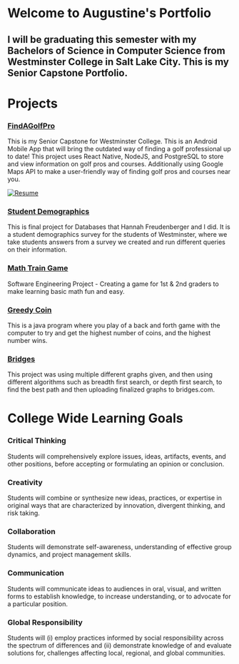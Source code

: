 # Welcome to Augustine's Portfolio
## I will be graduating this semester with my Bachelors of Science in Computer Science from Westminster College in Salt Lake City. This is my Senior Capstone Portfolio.  

# Projects 
### [FindAGolfPro](https://github.com/augValdez/FindAGolfPro/tree/master)
This is my Senior Capstone for Westminster College. This is an Android Mobile App that will bring the outdated way of finding a golf professional up to date! This project uses React Native, NodeJS, and PostgreSQL to store and view information on golf pros and courses. Additionally using Google Maps API to make a user-friendly way of finding golf pros and courses near you.

<a href="pdfs/https://github.com/augValdez/augValdez.github.io/blob/main/avaldez_10.18.2020.pdff" class="image fit"><img src="images/marr_pic.jpg" alt="Resume"></a>

### [Student Demographics](https://github.com/augValdez/StudentDemographics)
This is final project for Databases that Hannah Freudenberger and I did. It is a student demographics survey for the students of Westminster, where we take students answers from a survey we created and run different queries on their information.

### [Math Train Game](https://github.com/augValdez/MathTrainGame)
Software Engineering Project - Creating a game for 1st & 2nd graders to make learning basic math fun and easy.

### [Greedy Coin](https://github.com/augValdez/GreedyCoin)
This is a java program where you play of a back and forth game with the computer to try and get the highest number of coins, and the highest number wins.

### [Bridges](https://github.com/augValdez/BFS-DFS-Bridges)
This project was using multiple different graphs given, and then using different algorithms such as breadth first search, or depth first search, to find the best path and then uploading finalized graphs to bridges.com.


# College Wide Learning Goals
### Critical Thinking
Students will comprehensively explore issues, ideas, artifacts, events, and other positions, before accepting or formulating an opinion or conclusion.

### Creativity
Students will combine or synthesize new ideas, practices, or expertise in original ways that are characterized by innovation, divergent thinking, and risk taking.

### Collaboration
Students will demonstrate self-awareness, understanding of effective group dynamics, and project management skills.

### Communication
Students will communicate ideas to audiences in oral, visual, and written forms to establish knowledge, to increase understanding, or to advocate for a particular position.

### Global Responsibility
Students will (i) employ practices informed by social responsibility across the spectrum of differences and (ii) demonstrate knowledge of and evaluate solutions for, challenges affecting local, regional, and global communities.
